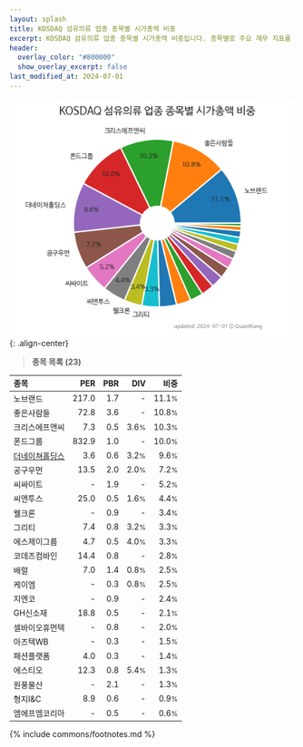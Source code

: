 ```yaml
---
layout: splash
title: KOSDAQ 섬유의류 업종 종목별 시가총액 비중
excerpt: KOSDAQ 섬유의류 업종 종목별 시가총액 비중입니다. 종목별로 주요 재무 지표를 함께 표시합니다.
header:
  overlay_color: "#800000"
  show_overlay_excerpt: false
last_modified_at: 2024-07-01
---
```



![KOSDAQ 섬유의류 업종 종목별 시가총액 비중](/stats/sector/images/kosdaq_업종_섬유의류_종목.png){: .align-center}


> **종목 목록 (23)**<a id="list"></a>

| **종목** | **PER** | **PBR** | **DIV** | **비중** |
| :------- | ------: | ------: | ------: | -------: |
| 노브랜드 | 217.0 | 1.7 | - | 11.1<small>%</small> |
| 좋은사람들 | 72.8 | 3.6 | - | 10.8<small>%</small> |
| 크리스에프앤씨 | 7.3 | 0.5 | 3.6<small>%</small> | 10.3<small>%</small> |
| 폰드그룹 | 832.9 | 1.0 | - | 10.0<small>%</small> |
| [더네이쳐홀딩스](/298540/) | 3.6 | 0.6 | 3.2<small>%</small> | 9.6<small>%</small> |
| 공구우먼 | 13.5 | 2.0 | 2.0<small>%</small> | 7.2<small>%</small> |
| 씨싸이트 | - | 1.9 | - | 5.2<small>%</small> |
| 씨앤투스 | 25.0 | 0.5 | 1.6<small>%</small> | 4.4<small>%</small> |
| 웰크론 | - | 0.9 | - | 3.4<small>%</small> |
| 그리티 | 7.4 | 0.8 | 3.2<small>%</small> | 3.3<small>%</small> |
| 에스제이그룹 | 4.7 | 0.5 | 4.0<small>%</small> | 3.3<small>%</small> |
| 코데즈컴바인 | 14.4 | 0.8 | - | 2.8<small>%</small> |
| 배럴 | 7.0 | 1.4 | 0.8<small>%</small> | 2.5<small>%</small> |
| 케이엠 | - | 0.3 | 0.8<small>%</small> | 2.5<small>%</small> |
| 지엔코 | - | 0.9 | - | 2.4<small>%</small> |
| GH신소재 | 18.8 | 0.5 | - | 2.1<small>%</small> |
| 셀바이오휴먼텍 | - | 0.8 | - | 2.0<small>%</small> |
| 아즈텍WB | - | 0.3 | - | 1.5<small>%</small> |
| 패션플랫폼 | 4.0 | 0.3 | - | 1.4<small>%</small> |
| 에스티오 | 12.3 | 0.8 | 5.4<small>%</small> | 1.3<small>%</small> |
| 원풍물산 | - | 2.1 | - | 1.3<small>%</small> |
| 형지I&C | 8.9 | 0.6 | - | 0.9<small>%</small> |
| 엠에프엠코리아 | - | 0.5 | - | 0.6<small>%</small> |

{% include commons/footnotes.md %}
